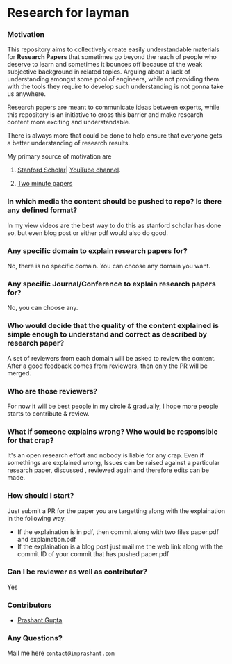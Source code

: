 # Research for layman

### Motivation
This repository aims to collectively create easily understandable materials for **Research Papers** that sometimes go beyond the reach of people who deserve to learn and sometimes it bounces off because of the weak subjective background in related topics. Arguing about a lack of understanding amongst some pool of engineers, while not providing them with the tools they require to develop such understanding is not gonna take us anywhere.

Research papers are meant to communicate ideas between experts, while this repository is an initiative to cross this barrier and make research content more exciting and understandable.

There is always more that could be done to help ensure that everyone gets a better understanding of research results.

My primary source of motivation are
1. [Stanford Scholar](https://scholar.stanford.edu/)| [YouTube channel](https://www.youtube.com/channel/UCBVtJbn_LHUjqqGV30JVU1g).

2. [Two minute papers](https://www.youtube.com/channel/UCbfYPyITQ-7l4upoX8nvctg)



### In which media the content should be pushed to repo? Is there any defined format?

In my view videos are the best way to do this as stanford scholar has done so, but even blog post or either pdf would also do good. 

### Any specific domain to explain research papers for?

No, there is no specific domain. You can choose any domain you want. 

### Any specific Journal/Conference to explain research papers for?

No, you can choose any.

### Who would decide that the quality of the content explained is simple enough to understand and correct as described by research paper?

A set of reviewers from each domain will be asked to review the content. After a good feedback comes from reviewers, then only the PR will be merged.

### Who are those reviewers? 

For now it will be best people in my circle & gradually, I hope more people starts to contribute & review.

### What if someone explains wrong? Who would be responsible for that crap?

It's an open research effort and nobody is liable for any crap. Even if somethings are explained wrong, Issues can be raised against a particular research paper, discussed , reviewed again and therefore edits can be made.

### How should I start?

Just submit a PR for the paper you are targetting along with the explaination in the following way.

* If the explaination is in pdf, then commit along with two files paper.pdf and explaination.pdf
* If the explaination is a blog post just mail me the web link along with the commit ID of your commit that has pushed paper.pdf

### Can I be reviewer as well as contributor?

Yes

### Contributors

* [Prashant Gupta](https://imprashant.com)

### Any Questions?

Mail me here `contact@imprashant.com`

